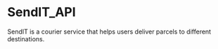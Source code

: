 # SendIT_API
SendIT is a courier service that helps users deliver parcels to different destinations.
